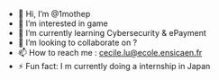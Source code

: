 - 👋 Hi, I’m @1mothep
- 👀 I’m interested in game
- 🌱 I’m currently learning Cybersecurity & ePayment
- 💞️ I’m looking to collaborate on ?
- 📫 How to reach me : cecile.lu@ecole.ensicaen.fr
- ⚡ Fun fact: I m currently doing a internship in Japan
<!---
1mothep/1mothep is a ✨ special ✨ repository because its `README.md` (this file) appears on your GitHub profile.
You can click the Preview link to take a look at your changes.
--->
